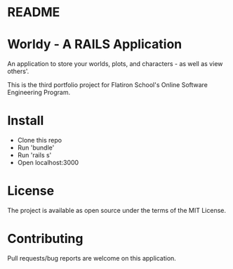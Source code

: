 # README

# Worldy - A RAILS Application

An application to store your worlds, plots, and characters - as well as view others'.

This is the third portfolio project for Flatiron School's Online Software Engineering Program.

# Install
- Clone this repo
- Run 'bundle'
- Run 'rails s'
- Open localhost:3000

# License
The project is available as open source under the terms of the MIT License.

# Contributing 
Pull requests/bug reports are welcome on this application.